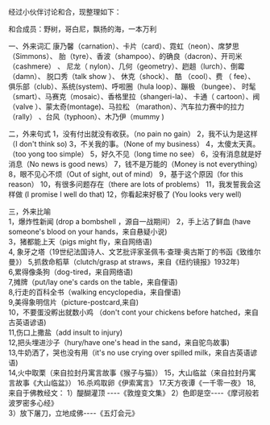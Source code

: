 经过小伙伴讨论和合，现整理如下：

和合成员：野树，哥白尼，飘扬的海，一本万利

一、外来词汇
  康乃馨（carnation）、卡片（card）、霓虹（neon）、席梦思（Simmons）、  胎（tyre）、香波（shampoo）、的确良（dacron）、开司米（cashmere） 、 尼龙（ nylon）、几何（geometry）、趔趄（lurch）、倒霉（damn）、 脱口秀（talk show ）、 休克（shock）、 酷 （cool）、费 （ fee）、 俱乐部（club）、系统(system)、呼啦圈（hula loop）、蹦极 （bungee）、  时髦（smart）、马赛克（mosaic）、香格里拉（shangeri-la）、  卡通（ cartoon）、阀（valve ）、蒙太奇(montage)、马拉松 （marathon）、汽车拉力赛中的拉力 （rally） 、台风（typhoon）、木乃伊（mummy  )
 
          
二，外来句式
1，没有付出就没有收获。（no pain no gain）
2，我不认为是这样（I don't think so)
3，不关我的事。（None of  my business）
4，太傻太天真。（too yong too simple）
5，好久不见（long time no see）
6，没有消息就是好消息（No news is good news）
7，钱不是万能的（Money is not everything）
8，眼不见心不烦（Out of sight, out of mind）
9，基于这个原因（for this reason）
10，有很多问题存在（there are lots of problems）
11，我发誓我会这样做 (I promise I well do that)
12，你看起来好极了  (You looks very well)

三，外来比喻  
 1，爆炸性新闻  (drop a bombshell ，源自一战期间）
2，手上沾了鲜血  (have  someone's  blood  on your hands，来自悬疑小说)  
3，猪都能上天（pigs might fly，来自网络语)  
4,  象牙之塔（19世纪法国诗人、文艺批评家圣佩韦·查理·奥古斯丁的书函《致维尔曼》）
5,抓救命稻草（clutch/grasp at straws，来自《纽约镜报》1932年)  
 6,累得像条狗（dog-tired，来自网络语)  
7,摊牌（put/lay one's cards on the table，来自俚语)  
8,行走的百科全书（walking encyclopedia，来自俚语)  
9,美得象明信片（picture-postcard,来自)  
10，不要蛋没孵出就数小鸡 （don't cont your chickens before hatched，来自古英语谚语)      
11,伤口上撒盐（add insult to injury)  
12,把头埋进沙子（hury/have one's head in the sand，来自驼鸟故事)  
13,牛奶洒了，哭也没有用（it's no use crying over spilled milk，来自古英语谚语)  
14,火中取栗（来自拉封丹寓言故事《猴子与猫》）
15，大山临盆（来自拉封丹寓言故事《大山临盆》）
16.杀鸡取卵《伊索寓言》
17.天方夜谭《一千零一夜》
18,来自于佛教经文：
1）醍醐灌顶 ----《敦煌变文集》
2）色即是空----《摩诃般若波罗密多心经》   
3）放下屠刀，立地成佛----《五灯会元》
